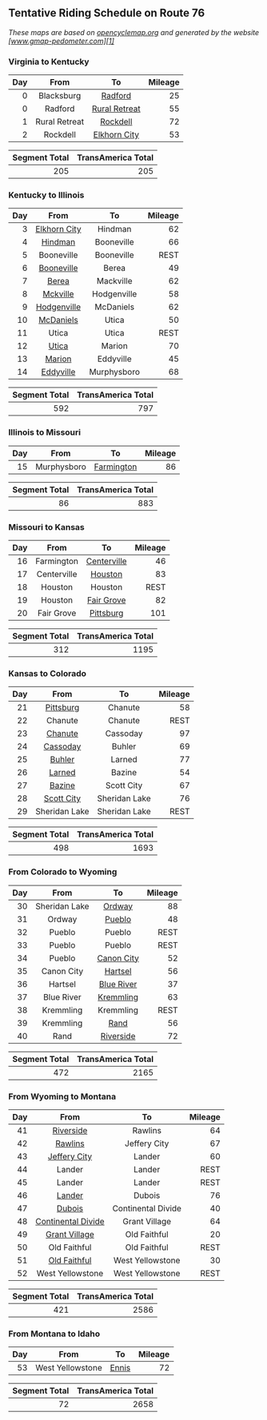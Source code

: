 ## Tentative Riding Schedule on Route 76

*These maps are based on [opencyclemap.org][0] and generated by the website [www.gmap-pedometer.com][1]*

### Virginia to Kentucky
| Day | From          |       To           | Mileage |
|----:|:-------------:|:------------------:|--------:|
|  0  | Blacksburg    | [Radford][2]       |      25 |
|  0  | Radford       | [Rural Retreat][3] |      55 |
|  1  | Rural Retreat | [Rockdell][4]      |      72 |
|  2  | Rockdell      | [Elkhorn City][5]  |      53 |

| Segment Total | TransAmerica Total |
|--------------:|-------------------:|
|           205 |                205 |

### Kentucky to Illinois
| Day | From              |       To     | Mileage |
|----:|:-----------------:|:------------:|--------:|
|  3  | [Elkhorn City][6] | Hindman      |      62 |
|  4  | [Hindman][7]      | Booneville   |      66 |
|  5  | Booneville        | Booneville   |    REST |
|  6  | [Booneville][8]   | Berea        |      49 |
|  7  | [Berea][9]        | Mackville    |      62 |
|  8  | [Mckville][10]    | Hodgenville  |      58 |
|  9  | [Hodgenville][11] | McDaniels    |      62 |
| 10  | [McDaniels][12]   | Utica        |      50 |
| 11  | Utica             | Utica        |    REST |
| 12  | [Utica][13]       | Marion       |      70 |
| 13  | [Marion][14]      | Eddyville    |      45 |
| 14  | [Eddyville][15]   | Murphysboro  |      68 |

| Segment Total | TransAmerica Total |
|--------------:|-------------------:|
|           592 |                797 |

### Illinois to Missouri
| Day | From          |       To          | Mileage |
|----:|:-------------:|:-----------------:|--------:|
| 15  | Murphysboro   | [Farmington][16]  |      86 |

| Segment Total | TransAmerica Total |
|--------------:|-------------------:|
|           86  |                883 |


### Missouri to Kansas
| Day | From          |       To          | Mileage |
|----:|:-------------:|:-----------------:|--------:|
| 16  | Farmington    | [Centerville][17] |      46 |
| 17  | Centerville   | [Houston][18]     |      83 |
| 18  | Houston       | Houston           |    REST |
| 19  | Houston       | [Fair Grove][19]  |      82 |
| 20  | Fair Grove    | [Pittsburg][20]  |      101 |

| Segment Total | TransAmerica Total |
|--------------:|-------------------:|
|           312 |               1195 |

### Kansas to Colorado
| Day | From                |    To         | Mileage |
|----:|:-------------------:|:-------------:|--------:|
| 21  | [Pittsburg][21]     | Chanute       |      58 |
| 22  | Chanute             | Chanute       |    REST |
| 23  | [Chanute][22]       | Cassoday      |      97 |
| 24  | [Cassoday][23]      | Buhler        |      69 |
| 25  | [Buhler][24]        | Larned        |      77 |
| 26  | [Larned][25]        | Bazine        |      54 |
| 27  | [Bazine][26]        | Scott City    |      67 |
| 28  | [Scott City][27]    | Sheridan Lake |      76 |
| 29  | Sheridan Lake       | Sheridan Lake |    REST |

| Segment Total | TransAmerica Total |
|--------------:|-------------------:|
|         498   |            1693    |



### From Colorado to Wyoming
| Day | From            |        To        | Mileage |
|----:|:---------------:|:----------------:|--------:|
| 30  | Sheridan Lake   | [Ordway][28]     |      88 |
| 31  | Ordway          | [Pueblo][29]     |      48 |
| 32  | Pueblo          | Pueblo           |   REST  |
| 33  | Pueblo          | Pueblo           |   REST  |
| 34  | Pueblo          | [Canon City][30] |      52 |
| 35  | Canon City      | [Hartsel][31]    |      56 |
| 36  | Hartsel         | [Blue River][32] |      37 |
| 37  | Blue River      | [Kremmling][33]  |      63 |
| 38  | Kremmling       |  Kremmling       |    REST |
| 39  | Kremmling       | [Rand][34]       |      56 |
| 40  | Rand            | [Riverside][35]  |      72 |

| Segment Total | TransAmerica Total |
|--------------:|-------------------:|
|        472    |           2165     |

### From Wyoming to Montana
| Day |         From             |    To              | Mileage |
|----:|:------------------------:|:------------------:|--------:|
| 41  | [Riverside][36]          | Rawlins            |     64  |
| 42  | [Rawlins][37]            | Jeffery City       |     67  |
| 43  | [Jeffery City][38]       | Lander             |     60  |
| 44  | Lander                   | Lander             |    REST |
| 45  | Lander                   | Lander             |    REST |
| 46  | [Lander][39]             | Dubois             |     76  |
| 47  | [Dubois][40]             | Continental Divide |     40  |
| 48  | [Continental Divide][41] | Grant Village      |     64  |
| 49  | [Grant Village][42]      | Old Faithful       |     20  |
| 50  | Old Faithful             | Old Faithful       |    REST |
| 51  | [Old Faithful][43]       | West Yellowstone   |      30 |
| 52  | West Yellowstone         | West Yellowstone   |    REST |

| Segment Total | TransAmerica Total |
|--------------:|-------------------:|
|        421    |           2586     |

### From Montana to Idaho
| Day |         From             |    To              | Mileage |
|----:|:------------------------:|:------------------:|--------:|
| 53  |  West Yellowstone        | [Ennis][44]        |      72 |

| Segment Total | TransAmerica Total |
|--------------:|-------------------:|
|         72    |           2658     |

[0]: http://opencyclemap.org "open cycle map"
[1]: http://www.gmap-pedometer.com "gmap-pedometer"
[2]: http://www.gmap-pedometer.com/?r=6211651 "Bburg to Radford"
[3]: http://www.gmap-pedometer.com/?r=6211653 "Radford to Rural Retreat"
[4]: http://www.gmap-pedometer.com/?r=6220038 "Rural Retreat to Rockdell"

[5]: http://www.gmap-pedometer.com/?r=6220040 "Rockdell to Elkhorn City"
[6]: http://www.gmap-pedometer.com/?r=6220049 "Elkhorn City to Hindman"
[7]: http://www.gmap-pedometer.com/?r=6220062 "Hindman to Booneville"
[8]: http://www.gmap-pedometer.com/?r=6220073 "Booneville to Berea"
[9]: http://www.gmap-pedometer.com/?r=6220552 "Berea to Mackville"

[10]: http://www.gmap-pedometer.com/?r=6221631 "Mackville to Hodgenville"
[11]: http://www.gmap-pedometer.com/?r=6221633 "Hodgenville to McDaniels"
[12]: http://www.gmap-pedometer.com/?r=6221638 "McDaniels to Utica"
[13]: http://www.gmap-pedometer.com/?r=6221695 "Utica to Marion"
[14]: http://www.gmap-pedometer.com/?r=6221712 "Marion to Eddyville"

[15]: http://www.gmap-pedometer.com/?r=6221720 "Eddyville to Murphysboro"
[16]: http://www.gmap-pedometer.com/?r=6221728 "Murphysboro to Farmington"
[17]: http://www.gmap-pedometer.com/?r=6221736 "Farmington to Centerville"
[18]: http://www.gmap-pedometer.com/?r=6221741 "Centerville to Houston"
[19]: http://www.gmap-pedometer.com/?r=6221773 "Houston to Fair Grove"

[20]: http://www.gmap-pedometer.com/?r=6222787 "Fair Grove to Pittsburg"
[21]: http://www.gmap-pedometer.com/?r=6222799 "Pittsburg to Chanute"
[22]: http://www.gmap-pedometer.com/?r=6222814 "Chanute to Cassody"
[23]: http://www.gmap-pedometer.com/?r=6222819 "Cassody to Buhler"
[24]: http://www.gmap-pedometer.com/?r=6222827 "Buhler to Larned"

[25]: http://www.gmap-pedometer.com/?r=6222842 "Larned to Bazine"
[26]: http://www.gmap-pedometer.com/?r=6222851 "Bazine to Scott City"
[27]: http://www.gmap-pedometer.com/?r=6222855 "Scott City to Sheridan Lake"
[28]: http://www.gmap-pedometer.com/?r=6222894 "Sheridan Lake to Ordway"
[29]: http://www.gmap-pedometer.com/?r=6222895 "Ordway to Pueblo"

[30]: http://www.gmap-pedometer.com/?r=6222899 "Pueblo to Canon City"
[31]: http://www.gmap-pedometer.com/?r=6222906 "Canon City to Hartsel"
[32]: http://www.gmap-pedometer.com/?r=6222908 "Hartsel to Blue River"
[33]: http://www.gmap-pedometer.com/?r=6222918 "Blue River to Kremmling"
[34]: http://www.gmap-pedometer.com/?r=6222922 "Kremmling to Rand"

[35]: http://www.gmap-pedometer.com/?r=6222926 "Rand to Riverside"
[36]: http://www.gmap-pedometer.com/?r=6222932 "Riverside to Rawlins"
[37]: http://www.gmap-pedometer.com/?r=6222939 "Rawlins to Jeffrey City"
[38]: http://www.gmap-pedometer.com/?r=6222942 "Jeffery City to Lander"
[39]: http://www.gmap-pedometer.com/?r=6222946 "Lander to Dubois"

[40]: http://www.gmap-pedometer.com/?r=6222950 "Dubois to Continental Divide"
[41]: http://www.gmap-pedometer.com/?r=6222954 "Continental Divide to Grant Village"
[42]: http://www.gmap-pedometer.com/?r=6222962 "Grant Village to Old Faithful"
[43]: http://www.gmap-pedometer.com/?r=6222971 "Old Faithful to West Yellowstone"
[44]: http://www.gmap-pedometer.com/?r=6222974 "West Yellowstone to Ennis"
